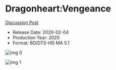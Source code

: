 # Dragonheart:Vengeance

[Discussion Post](https://www.avsforum.com/threads/bass-eq-for-filtered-movies.2995212/post-59242276)

* Release Date: 2020-02-04
* Production Year: 2020
* Format: BD/DTS-HD MA 5.1

![img 0](https://i.imgur.com/W9FECzz.jpg)

![img 1](https://i.imgur.com/HGGCP7J.png)

